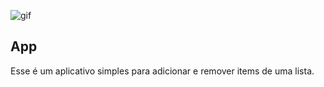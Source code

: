 ![gif](https://github.com/tyrelz/myskills/blob/master/src/assets/app.gif)

## App
Esse é um aplicativo simples para adicionar e remover items de uma lista.